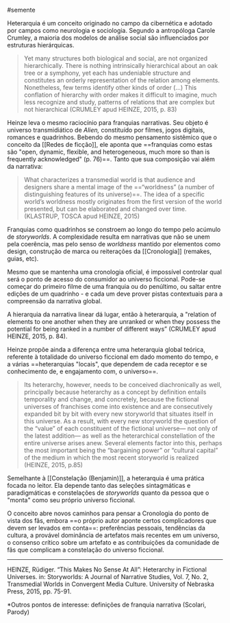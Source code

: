 #semente 

Heterarquia é um conceito originado no campo da cibernética e adotado por campos como neurologia e sociologia. Segundo a antropóloga Carole Crumley, a maioria dos modelos de análise social são influenciados por estruturas hierárquicas. 

> Yet many structures both biological and social, are not organized hierarchically. There is nothing intrinsically hierarchical about an oak tree or a symphony, yet each has undeniable structure and constitutes an orderly representation of the relation among elements. Nonetheless, few terms identify other kinds of order (...) This conflation of hierarchy with order makes it difficult to imagine, much less recognize and study, patterns of relations that are complex but not hierarchical (CRUMLEY apud HEINZE, 2015, p. 83)

Heinze leva o mesmo raciocínio para franquias narrativas. Seu objeto é universo transmidiático de *Alien,* constituído por filmes, jogos digitais, romances e quadrinhos. Bebendo do mesmo pensamento sistêmico que o conceito da [[Redes de ficção]], ele aponta que ==franquias como estas são "open, dynamic, flexible, and heterogeneous, much more so than is frequently acknowledged" (p. 76)==. Tanto que sua composição vai além da narrativa:

>What characterizes a transmedial world is that audience and designers share a mental image of the ==“worldness” (a number of distinguishing features of its universe)==. The idea of a specific world’s worldness mostly originates from the first version of the world presented, but can be elaborated and changed over time. (KLASTRUP, TOSCA apud HEINZE, 2015)

Franquias como quadrinhos se constroem ao longo do tempo pelo acúmulo de *storyworlds*. A complexidade resulta em narrativas que não se unem pela coerência, mas pelo senso de *worldness* mantido por elementos como design, construção de marca ou reiterações da [[Cronologia]] (remakes, guias, etc). 

Mesmo que se mantenha uma cronologia oficial, é impossível controlar qual será o ponto de acesso do consumidor ao universo ficcional. Pode-se começar do primeiro filme de uma franquia ou do penúltimo, ou saltar entre edições de um quadrinho - e cada um deve prover pistas contextuais para a compreensão da narrativa global. 

A hierarquia da narrativa linear dá lugar, então à heterarquia, a "relation of elements to one another when they are unranked or when they possess the potential for being ranked in a number of different ways” (CRUMLEY apud HEINZE, 2015, p. 84).

Heinze propõe ainda a diferença entre uma heterarquia global teórica, referente à totalidade do universo ficcional em dado momento do tempo, e a várias ==heterarquias "locais", que dependem de cada receptor e se conhecimento de, e engajamento com, o universo==.

>Its heterarchy, however, needs to be conceived diachronically as well, principally because heterarchy as a concept by definition entails temporality and change, and concretely, because the fictional universes of franchises come into existence and are consecutively expanded bit by bit with every new storyworld that situates itself in this universe. As a result, with every new storyworld the question of the “value” of each constituent of the fictional universe— not only of the latest addition— as well as the heterarchical constellation of the entire universe arises anew. Several elements factor into this, perhaps the most important being the “bargaining power” or “cultural capital” of the medium in which the most recent storyworld is realized (HEINZE, 2015, p.85)

Semelhante à [[Constelação (Benjamin)]], a heterarquia é uma prática focada no leitor. Ela depende tanto das seleções sintagmáticas e paradigmáticas e constelações de *storyworlds* quanto da pessoa que o "monta" como seu próprio universo ficcional.

O conceito abre novos caminhos para pensar a Cronologia do ponto de vista dos fãs, embora ==o próprio autor aponte certos complicadores que devem ser levados em conta==: preferências pessoais, tendências da cultura, a provável dominância de artefatos mais recentes em um universo, o consenso crítico sobre um artefato e as contribuições da comunidade de fãs que complicam a constelação do universo ficcional.

---
HEINZE, Rüdiger. “This Makes No Sense At All”: Heterarchy in Fictional Universes. in: Storyworlds: A Journal of Narrative Studies, Vol. 7, No. 2, Transmedial Worlds in Convergent Media Culture. University of Nebraska Press, 2015, pp. 75-91.

*Outros pontos de interesse: definições de franquia narrativa (Scolari, Parody)